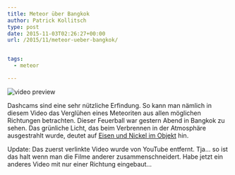 ```yaml
---
title: Meteor über Bangkok
author: Patrick Kollitsch
type: post
date: 2015-11-03T02:26:27+00:00
url: /2015/11/meteor-ueber-bangkok/


tags:
  - meteor

---
```

<div class="video-youtube embed-responsive-item" id="video-youtube-a679cb95116dc2be5a0c8a0364baeb98" data-video="//www.youtube.com/embed/Ls1cfDPDGDI?&loadvideo=&autohide=2&autoplay=1&rel=0&controls=2&color=red&modestbranding=1&iv_load_policy=3&theme=light&enablejsapi=1&origin=https://localhost">
  <img src="/wp-content/imagecache/Ls1cfDPDGDI-hqdefault.jpg" alt="video preview" /><span class="video-youtube-play-icon" aria-label="Play this video"><i class="icon-play" aria-hidden="true"></i></span>
</div>

Dashcams sind eine sehr n&uuml;tzliche Erfindung. So kann man n&auml;mlich in diesem Video das Vergl&uuml;hen eines Meteoriten aus allen m&ouml;glichen Richtungen betrachten. Dieser Feuerball war gestern Abend in Bangkok zu sehen. Das gr&uuml;nliche Licht, das beim Verbrennen in der Atmosph&auml;re ausgestrahlt wurde, deutet auf [Eisen und Nickel im Objekt][1] hin. 

Update: Das zuerst verlinkte Video wurde von YouTube entfernt. Tja&#8230; so ist das halt wenn man die Filme anderer zusammenschneidert. Habe jetzt ein anderes Video mit nur einer Richtung eingebaut&#8230;

 [1]: http://www.nationmultimedia.com/breakingnews/Damage-from-fireball-unlikely-astronomer-30272150.html